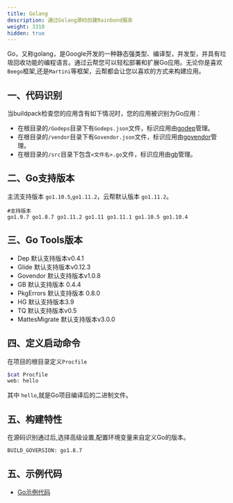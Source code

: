 ```yaml
---
title: Golang
description: 通过Golang源码创建Rainbond服务
weight: 3310
hidden: true
---
```


Go，又称golang，是Google开发的一种静态强类型、编译型，并发型，并具有垃圾回收功能的编程语言。通过云帮您可以轻松部署和扩展Go应用。无论你是喜欢`Beego`框架,还是`Martini`等框架，云帮都会让您以喜欢的方式来构建应用。

## 一、代码识别

当buildpack检查您的应用含有如下情况时，您的应用被识别为Go应用：

- 在根目录的`/Godeps`目录下有`Godeps.json`文件，标识应用由[godep](https://devcenter.heroku.com/articles/go-dependencies-via-godep)管理。
- 在根目录的`/vendor`目录下有`Govendor.json`文件，标识应用由[govendor](https://devcenter.heroku.com/articles/go-dependencies-via-govendor)管理。
- 在根目录的`/src`目录下包含`<文件名>.go`文件，标识应用由[gb](https://devcenter.heroku.com/articles/go-dependencies-via-gb)管理。

## 二、Go支持版本

主流支持版本 `go1.10.5`,`go1.11.2`，云帮默认版本 `go1.11.2`。

```
#支持版本 
go1.9.7 go1.8.7 go1.11.2 go1.11 go1.11.1 go1.10.5 go1.10.4
```

## 三、Go Tools版本

- Dep
  默认支持版本v0.4.1
- Glide
  默认支持版本v0.12.3
- Govendor
  默认支持版本v1.0.8
- GB
  默认支持版本 0.4.4
- PkgErrors
  默认支持版本 0.8.0
- HG
  默认支持版本3.9
- TQ 
  默认支持版本v0.5
- MattesMigrate
  默认支持版本v3.0.0

## 四、定义启动命令

在项目的根目录定义`Procfile`

```bash
$cat Procfile
web: hello
```

其中 `hello`,就是Go项目编译后的二进制文件。

## 五、构建特性

在源码识别通过后,选择高级设置,配置环境变量来自定义Go的版本。

```bash
BUILD_GOVERSION: go1.8.7
```

## 五、示例代码

- [Go示例代码](https://github.com/goodrain/go-demo.git)